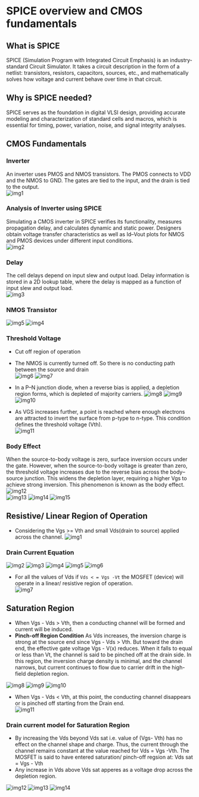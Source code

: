 # SPICE overview and CMOS fundamentals

## What is SPICE
SPICE (Simulation Program with Integrated Circuit Emphasis) is an industry-standard Circuit Simulator. It takes a circuit description in the form of a netlist: transistors, resistors, capacitors, sources, etc., and mathematically solves how voltage and current behave over time in that circuit.

## Why is SPICE needed? 
SPICE serves as the foundation in digital VLSI design, providing accurate modeling and characterization of standard cells and macros, which is essential for timing, power, variation, noise, and signal integrity analyses.

## CMOS Fundamentals

### Inverter 
An inverter uses PMOS and NMOS transistors. The PMOS connects to VDD and the NMOS to GND. The gates are tied to the input, and the drain is tied to the output.  
![img1](https://github.com/Dhruvid98/SFAL-VSD-SoC-Design/blob/main/Day%2014/Images/Intro/img1.png)

### Analysis of Inverter using SPICE
Simulating a CMOS inverter in SPICE verifies its functionality, measures propagation delay, and calculates dynamic and static power. Designers obtain voltage transfer characteristics as well as Id–Vout plots for NMOS and PMOS devices under different input conditions.  
![img2](https://github.com/Dhruvid98/SFAL-VSD-SoC-Design/blob/main/Day%2014/Images/Intro/img2.png)

### Delay 
The cell delays depend on input slew and output load. Delay information is stored in a 2D lookup table, where the delay is mapped as a function of input slew and output load.  
![img3](https://github.com/Dhruvid98/SFAL-VSD-SoC-Design/blob/main/Day%2014/Images/Intro/img3.png)

### NMOS Transistor
![img5](https://github.com/Dhruvid98/SFAL-VSD-SoC-Design/blob/main/Day%2014/Images/Intro/img5.png)
![img4](https://github.com/Dhruvid98/SFAL-VSD-SoC-Design/blob/main/Day%2014/Images/Intro/img4.png)

### Threshold Voltage
* Cut off region of operation 
* The NMOS is currently turned off. So there is no conducting path between the source and drain  
![img6](https://github.com/Dhruvid98/SFAL-VSD-SoC-Design/blob/main/Day%2014/Images/Intro/img6.png)
![img7](https://github.com/Dhruvid98/SFAL-VSD-SoC-Design/blob/main/Day%2014/Images/Intro/img7.png)
* In a P–N junction diode, when a reverse bias is applied, a depletion region forms, which is depleted of majority carriers.
![img8](https://github.com/Dhruvid98/SFAL-VSD-SoC-Design/blob/main/Day%2014/Images/Intro/img8.png)
![img9](https://github.com/Dhruvid98/SFAL-VSD-SoC-Design/blob/main/Day%2014/Images/Intro/img9.png)
![img10](https://github.com/Dhruvid98/SFAL-VSD-SoC-Design/blob/main/Day%2014/Images/Intro/img10.png)

* As VGS increases further, a point is reached where enough electrons are attracted to invert the surface from p-type to n-type. This condition defines the threshold voltage (Vth).  
![img11](https://github.com/Dhruvid98/SFAL-VSD-SoC-Design/blob/main/Day%2014/Images/Intro/img11.png)

### Body Effect
When the source-to-body voltage is zero, surface inversion occurs under the gate. However, when the source-to-body voltage is greater than zero, the threshold voltage increases due to the reverse bias across the body–source junction. This widens the depletion layer, requiring a higher Vgs to achieve strong inversion. This phenomenon is known as the body effect.  
![img12](https://github.com/Dhruvid98/SFAL-VSD-SoC-Design/blob/main/Day%2014/Images/Intro/img12.png)  
![img13](https://github.com/Dhruvid98/SFAL-VSD-SoC-Design/blob/main/Day%2014/Images/Intro/img13.png)
![img14](https://github.com/Dhruvid98/SFAL-VSD-SoC-Design/blob/main/Day%2014/Images/Intro/img14.png)
![img15](https://github.com/Dhruvid98/SFAL-VSD-SoC-Design/blob/main/Day%2014/Images/Intro/img15.png) 

## Resistive/ Linear Region of Operation 
* Considering the Vgs >= Vth and small Vds(drain to source) applied across the channel.
![img1](https://github.com/Dhruvid98/SFAL-VSD-SoC-Design/blob/main/Day%2014/Images/Linear%20operation/img1.png)

### Drain Current Equation  
![img2](https://github.com/Dhruvid98/SFAL-VSD-SoC-Design/blob/main/Day%2014/Images/Linear%20operation/img2.png)
![img3](https://github.com/Dhruvid98/SFAL-VSD-SoC-Design/blob/main/Day%2014/Images/Linear%20operation/img3.png)
![img4](https://github.com/Dhruvid98/SFAL-VSD-SoC-Design/blob/main/Day%2014/Images/Linear%20operation/img4.png)
![img5](https://github.com/Dhruvid98/SFAL-VSD-SoC-Design/blob/main/Day%2014/Images/Linear%20operation/img5.png)
![img6](https://github.com/Dhruvid98/SFAL-VSD-SoC-Design/blob/main/Day%2014/Images/Linear%20operation/img6.png)  
* For all the values of Vds if `Vds < = Vgs -Vt` the MOSFET (device) will operate in a linear/ resistive region of operation.  
![img7](https://github.com/Dhruvid98/SFAL-VSD-SoC-Design/blob/main/Day%2014/Images/Linear%20operation/img7.png)

## Saturation Region
* When Vgs - Vds > Vth, then a conducting channel will be formed and current will be induced.
* **Pinch-off Region Condition**
As Vds increases, the inversion charge is strong at the source end since Vgs - Vds > Vth. But toward the drain end, the effective gate voltage Vgs - V(x)
reduces. When it falls to equal or less than Vt, the channel is said to be pinched off at the drain side. In this region, the inversion charge density is minimal, and the channel narrows, but current continues to flow due to carrier drift in the high-field depletion region.  
  
![img8](https://github.com/Dhruvid98/SFAL-VSD-SoC-Design/blob/main/Day%2014/Images/Linear%20operation/img8.png)
![img9](https://github.com/Dhruvid98/SFAL-VSD-SoC-Design/blob/main/Day%2014/Images/Linear%20operation/img9.png)
![img10](https://github.com/Dhruvid98/SFAL-VSD-SoC-Design/blob/main/Day%2014/Images/Linear%20operation/img10.png)
* When  Vgs - Vds < Vth, at this point, the conducting channel disappears or is pinched off starting from the Drain end.  
![img11](https://github.com/Dhruvid98/SFAL-VSD-SoC-Design/blob/main/Day%2014/Images/Linear%20operation/img11.png)

### Drain current model for Saturation Region
* By increasing the Vds beyond Vds sat i.e. value of (Vgs- Vth) has no effect on the channel shape and charge. Thus, the current through the channel remains constant at the value reached for Vds = Vgs -Vth. The MOSFET is said to have entered saturation/ pinch-off regsion at: Vds sat = Vgs - Vth
* Any increase in Vds above Vds sat apperes as a voltage drop across the depletion region. 

![img12]()
![img13]()
![img14]()
